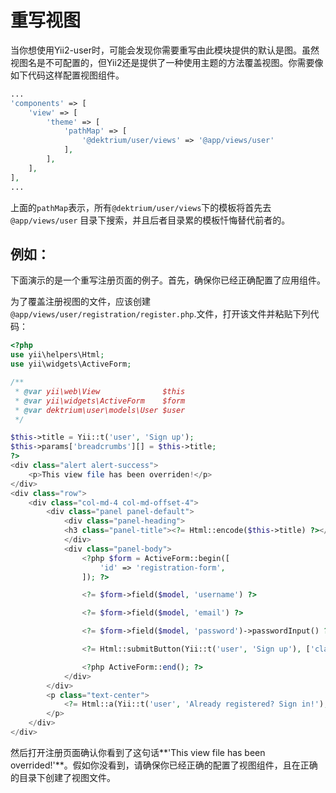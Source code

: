 重写视图
================

当你想使用Yii2-user时，可能会发现你需要重写由此模块提供的默认是图。虽然视图名是不可配置的，但Yii2还是提供了一种使用主题的方法覆盖视图。你需要像如下代码这样配置视图组件。

```php
...
'components' => [
    'view' => [
        'theme' => [
            'pathMap' => [
                '@dektrium/user/views' => '@app/views/user'
            ],
        ],
    ],
],
...
```

上面的`pathMap`表示，所有`@dektrium/user/views`下的模板将首先去 `@app/views/user` 目录下搜索，并且后者目录累的模板忏悔替代前者的。

例如：
-------

下面演示的是一个重写注册页面的例子。首先，确保你已经正确配置了应用组件。

为了覆盖注册视图的文件，应该创建 `@app/views/user/registration/register.php`.文件，打开该文件并粘贴下列代码：

```php
<?php
use yii\helpers\Html;
use yii\widgets\ActiveForm;

/**
 * @var yii\web\View              $this
 * @var yii\widgets\ActiveForm    $form
 * @var dektrium\user\models\User $user
 */

$this->title = Yii::t('user', 'Sign up');
$this->params['breadcrumbs'][] = $this->title;
?>
<div class="alert alert-success">
    <p>This view file has been overriden!</p>
</div>
<div class="row">
    <div class="col-md-4 col-md-offset-4">
        <div class="panel panel-default">
            <div class="panel-heading">
            <h3 class="panel-title"><?= Html::encode($this->title) ?></h3>
            </div>
            <div class="panel-body">
                <?php $form = ActiveForm::begin([
                    'id' => 'registration-form',
                ]); ?>

                <?= $form->field($model, 'username') ?>

                <?= $form->field($model, 'email') ?>

                <?= $form->field($model, 'password')->passwordInput() ?>

                <?= Html::submitButton(Yii::t('user', 'Sign up'), ['class' => 'btn btn-success btn-block']) ?>

                <?php ActiveForm::end(); ?>
            </div>
        </div>
        <p class="text-center">
            <?= Html::a(Yii::t('user', 'Already registered? Sign in!'), ['/user/security/login']) ?>
        </p>
    </div>
</div>
```

然后打开注册页面确认你看到了这句话**'This view file has been overrided!'**。假如你没看到，请确保你已经正确的配置了视图组件，且在正确的目录下创建了视图文件。
